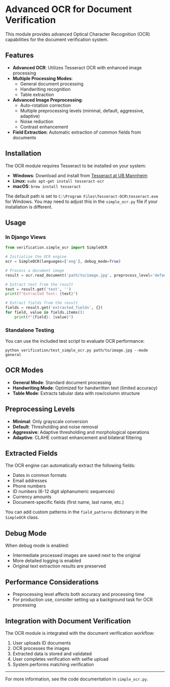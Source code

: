 # Advanced OCR for Document Verification

This module provides advanced Optical Character Recognition (OCR) capabilities for the document verification system.

## Features

- **Advanced OCR**: Utilizes Tesseract OCR with enhanced image processing
- **Multiple Processing Modes**:
  - General document processing
  - Handwriting recognition
  - Table extraction
- **Advanced Image Preprocessing**:
  - Auto-rotation correction
  - Multiple preprocessing levels (minimal, default, aggressive, adaptive)
  - Noise reduction
  - Contrast enhancement
- **Field Extraction**: Automatic extraction of common fields from documents

## Installation

The OCR module requires Tesseract to be installed on your system:

- **Windows**: Download and install from [Tesseract at UB Mannheim](https://github.com/UB-Mannheim/tesseract/wiki)
- **Linux**: `sudo apt-get install tesseract-ocr`
- **macOS**: `brew install tesseract`

The default path is set to `C:\Program Files\Tesseract-OCR\tesseract.exe` for Windows. You may need to adjust this in the `simple_ocr.py` file if your installation is different.

## Usage

### In Django Views

```python
from verification.simple_ocr import SimpleOCR

# Initialize the OCR engine
ocr = SimpleOCR(languages=['eng'], debug_mode=True)

# Process a document image
result = ocr.read_document('path/to/image.jpg', preprocess_level='default')

# Extract text from the result
text = result.get('text', '')
print(f"Extracted Text: {text}")

# Extract fields from the result
fields = result.get('extracted_fields', {})
for field, value in fields.items():
    print(f"{field}: {value}")
```

### Standalone Testing

You can use the included test script to evaluate OCR performance:

```
python verification/test_simple_ocr.py path/to/image.jpg --mode general
```

## OCR Modes

- **General Mode**: Standard document processing
- **Handwriting Mode**: Optimized for handwritten text (limited accuracy)
- **Table Mode**: Extracts tabular data with row/column structure

## Preprocessing Levels

- **Minimal**: Only grayscale conversion
- **Default**: Thresholding and noise removal
- **Aggressive**: Adaptive thresholding and morphological operations
- **Adaptive**: CLAHE contrast enhancement and bilateral filtering

## Extracted Fields

The OCR engine can automatically extract the following fields:

- Dates in common formats
- Email addresses
- Phone numbers
- ID numbers (6-12 digit alphanumeric sequences)
- Currency amounts
- Document-specific fields (first name, last name, etc.)

You can add custom patterns in the `field_patterns` dictionary in the `SimpleOCR` class.

## Debug Mode

When debug mode is enabled:
- Intermediate processed images are saved next to the original
- More detailed logging is enabled
- Original text extraction results are preserved

## Performance Considerations

- Preprocessing level affects both accuracy and processing time
- For production use, consider setting up a background task for OCR processing

## Integration with Document Verification

The OCR module is integrated with the document verification workflow:

1. User uploads ID documents
2. OCR processes the images
3. Extracted data is stored and validated
4. User completes verification with selfie upload
5. System performs matching verification

---

For more information, see the code documentation in `simple_ocr.py`. 